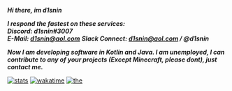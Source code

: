 ***Hi there, im d1snin***

***I respond the fastest on these services:***\
***Discord: d1snin#3007***\
***E-Mail: d1snin@aol.com***
***Slack Connect: d1snin@aol.com / @d1snin***

***Now I am developing software in Kotlin and Java.
I am unemployed, I can contribute to any of your projects (Except Minecraft, please dont), just contact me.***

[![stats](https://github-readme-stats.vercel.app/api?username=d1snin&show_icons=true&theme=dracula)](https://github.com/d1snin)
[![wakatime](https://github-readme-stats.vercel.app/api/wakatime?username=d1snin&theme=dracula&v=2)](https://github.com/d1snin)
[![the](https://media.discordapp.net/attachments/842749434965000212/871001978241712138/718933691_2b0100d6d4_o.png?width=387&height=519)](https://github.com/d1snin)
